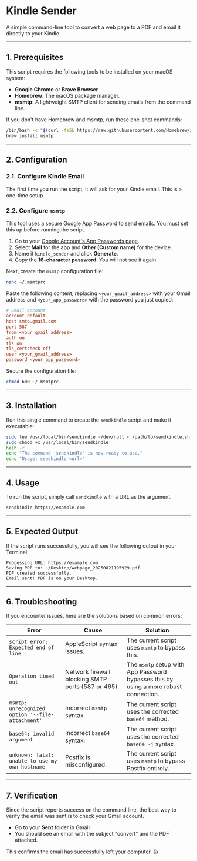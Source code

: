 # Kindle Sender

A simple command-line tool to convert a web page to a PDF and email it directly to your Kindle.

---

## 1. Prerequisites

This script requires the following tools to be installed on your macOS system:

- **Google Chrome** or **Brave Browser**
- **Homebrew**: The macOS package manager.
- **msmtp**: A lightweight SMTP client for sending emails from the command line.

If you don't have Homebrew and msmtp, run these one-shot commands:

```bash
/bin/bash -c "$(curl -fsSL https://raw.githubusercontent.com/Homebrew/install/HEAD/install.sh)"
brew install msmtp
```

---

## 2. Configuration

### 2.1. Configure Kindle Email

The first time you run the script, it will ask for your Kindle email. This is a one-time setup.

### 2.2. Configure `msmtp`

This tool uses a secure Google App Password to send emails. You must set this up before running the script.

1. Go to your [Google Account's App Passwords page](https://myaccount.google.com/apppasswords).
2. Select **Mail** for the app and **Other (Custom name)** for the device.
3. Name it `kindle_sender` and click **Generate**.
4. Copy the **16-character password**. You will not see it again.

Next, create the `msmtp` configuration file:

```bash
nano ~/.msmtprc
```

Paste the following content, replacing `<your_gmail_address>` with your Gmail address and `<your_app_password>` with the password you just copied:

```ini
# Gmail account
account default
host smtp.gmail.com
port 587
from <your_gmail_address>
auth on
tls on
tls_certcheck off
user <your_gmail_address>
password <your_app_password>
```

Secure the configuration file:

```bash
chmod 600 ~/.msmtprc
```

---

## 3. Installation

Run this single command to create the `sendkindle` script and make it executable:

```bash
sudo tee /usr/local/bin/sendkindle >/dev/null < /path/to/sendkindle.sh
sudo chmod +x /usr/local/bin/sendkindle
hash -r
echo "The command 'sendkindle' is now ready to use."
echo "Usage: sendkindle <url>"
```

---

## 4. Usage

To run the script, simply call `sendkindle` with a URL as the argument.

```bash
sendkindle https://example.com
```

---

## 5. Expected Output

If the script runs successfully, you will see the following output in your Terminal:

```
Processing URL: https://example.com
Saving PDF to: ~/Desktop/webpage_20250821195929.pdf
PDF created successfully.
Email sent! PDF is on your Desktop.
```

---

## 6. Troubleshooting

If you encounter issues, here are the solutions based on common errors:

| Error                                            | Cause                                              | Solution                                                                             |
| ------------------------------------------------ | -------------------------------------------------- | ------------------------------------------------------------------------------------ |
| `script error: Expected end of line`             | AppleScript syntax issues.                         | The current script uses `msmtp` to bypass this.                                      |
| `Operation timed out`                            | Network firewall blocking SMTP ports (587 or 465). | The `msmtp` setup with App Password bypasses this by using a more robust connection. |
| `msmtp: unrecognized option '--file-attachment'` | Incorrect `msmtp` syntax.                          | The current script uses the corrected `base64` method.                               |
| `base64: invalid argument`                       | Incorrect `base64` syntax.                         | The current script uses the corrected `base64 -i` syntax.                            |
| `unknown: fatal: unable to use my own hostname`  | Postfix is misconfigured.                          | The current script uses `msmtp` to bypass Postfix entirely.                          |

---

## 7. Verification

Since the script reports success on the command line, the best way to verify the email was sent is to check your Gmail account.

- Go to your **Sent** folder in Gmail.
- You should see an email with the subject "convert" and the PDF attached.

This confirms the email has successfully left your computer. 👍
